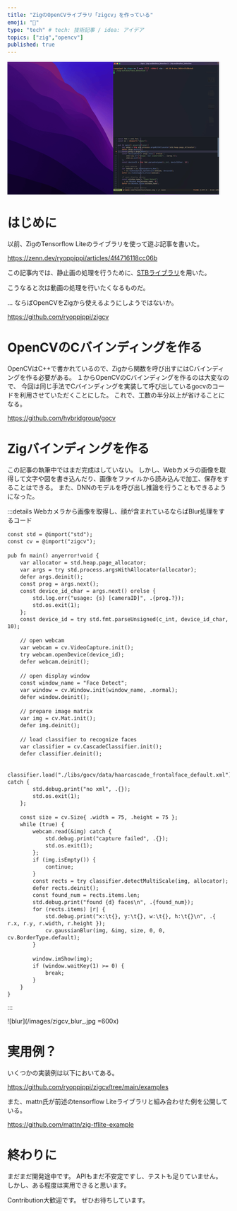 ```yaml
---
title: "ZigのOpenCVライブラリ「zigcv」を作っている"
emoji: "📸"
type: "tech" # tech: 技術記事 / idea: アイデア
topics: ["zig","opencv"]
published: true
---
```


![zigcv](/images/zigcv.gif)

# はじめに
以前、ZigのTensorflow Liteのライブラリを使って遊ぶ記事を書いた。

https://zenn.dev/ryoppippi/articles/4f4716118cc06b

この記事内では、静止画の処理を行うために、[STBライブラリ](https://github.com/nothings/stb)を用いた。

こうなると次は動画の処理を行いたくなるものだ。

... ならばOpenCVをZigから使えるようにしようではないか。

https://github.com/ryoppippi/zigcv

# OpenCVのCバインディングを作る
OpenCVはC++で書かれているので、Zigから関数を呼び出すにはCバインディングを作る必要がある。
１からOpenCVのCバインディングを作るのは大変なので、
今回は同じ手法でCバインディングを実装して呼び出しているgocvのコードを利用させていただくことにした。
これで、工数の半分以上が省けることになる。

https://github.com/hybridgroup/gocv

# Zigバインディングを作る
この記事の執筆中ではまだ完成はしていない。
しかし、Webカメラの画像を取得して文字や図を書き込んだり、画像をファイルから読み込んで加工、保存をすることはできる。
また、DNNのモデルを呼び出し推論を行うこともできるようになった。

:::details Webカメラから画像を取得し、顔が含まれているならばBlur処理をするコード

```zig
const std = @import("std");
const cv = @import("zigcv");

pub fn main() anyerror!void {
    var allocator = std.heap.page_allocator;
    var args = try std.process.argsWithAllocator(allocator);
    defer args.deinit();
    const prog = args.next();
    const device_id_char = args.next() orelse {
        std.log.err("usage: {s} [cameraID]", .{prog.?});
        std.os.exit(1);
    };
    const device_id = try std.fmt.parseUnsigned(c_int, device_id_char, 10);

    // open webcam
    var webcam = cv.VideoCapture.init();
    try webcam.openDevice(device_id);
    defer webcam.deinit();

    // open display window
    const window_name = "Face Detect";
    var window = cv.Window.init(window_name, .normal);
    defer window.deinit();

    // prepare image matrix
    var img = cv.Mat.init();
    defer img.deinit();

    // load classifier to recognize faces
    var classifier = cv.CascadeClassifier.init();
    defer classifier.deinit();

    classifier.load("./libs/gocv/data/haarcascade_frontalface_default.xml") catch {
        std.debug.print("no xml", .{});
        std.os.exit(1);
    };

    const size = cv.Size{ .width = 75, .height = 75 };
    while (true) {
        webcam.read(&img) catch {
            std.debug.print("capture failed", .{});
            std.os.exit(1);
        };
        if (img.isEmpty()) {
            continue;
        }
        const rects = try classifier.detectMultiScale(img, allocator);
        defer rects.deinit();
        const found_num = rects.items.len;
        std.debug.print("found {d} faces\n", .{found_num});
        for (rects.items) |r| {
            std.debug.print("x:\t{}, y:\t{}, w:\t{}, h:\t{}\n", .{ r.x, r.y, r.width, r.height });
            cv.gaussianBlur(img, &img, size, 0, 0, cv.BorderType.default);
        }

        window.imShow(img);
        if (window.waitKey(1) >= 0) {
            break;
        }
    }
}
```
:::

![blur](/images/zigcv_blur_.jpg  =600x)

# 実用例？
いくつかの実装例は以下においてある。

https://github.com/ryoppippi/zigcv/tree/main/examples

また、mattn氏が前述のtensorflow Liteライブラリと組み合わせた例を公開している。

https://github.com/mattn/zig-tflite-example


# 終わりに
まだまだ開発途中です。
APIもまだ不安定ですし、テストも足りていません。
しかし、ある程度は実用できると思います。

Contribution大歓迎です。
ぜひお待ちしています。
